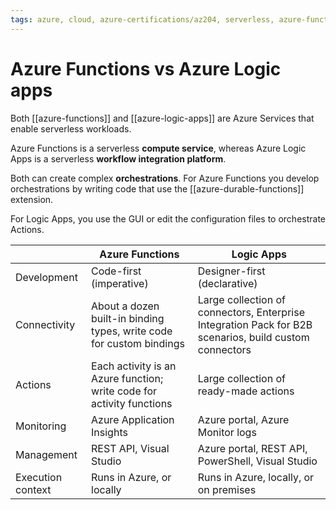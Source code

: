 ```yaml
---
tags: azure, cloud, azure-certifications/az204, serverless, azure-functions, azure-logic-apps
---
```


# Azure Functions vs Azure Logic apps

Both [[azure-functions]] and [[azure-logic-apps]] are Azure Services that enable serverless workloads.

Azure Functions is a serverless **compute service**, whereas Azure Logic Apps is a serverless **workflow integration platform**.

Both can create complex **orchestrations**. For Azure Functions you develop orchestrations by writing code that use the [[azure-durable-functions]] extension.

For Logic Apps, you use the GUI or edit the configuration files to orchestrate Actions.

|                   | Azure Functions                                                       | Logic Apps                                                                                             |
| ----------------- | --------------------------------------------------------------------- | ------------------------------------------------------------------------------------------------------ |
| Development       | Code-first (imperative)                                               | Designer-first (declarative)                                                                           |
| Connectivity      | About a dozen built-in binding types, write code for custom bindings  | Large collection of connectors, Enterprise Integration Pack for B2B scenarios, build custom connectors |
| Actions           | Each activity is an Azure function; write code for activity functions | Large collection of ready-made actions                                                                 |
| Monitoring        | Azure Application Insights                                            | Azure portal, Azure Monitor logs                                                                       |
| Management        | REST API, Visual Studio                                               | Azure portal, REST API, PowerShell, Visual Studio                                                      |
| Execution context | Runs in Azure, or locally                                             | Runs in Azure, locally, or on premises                                                                 |
